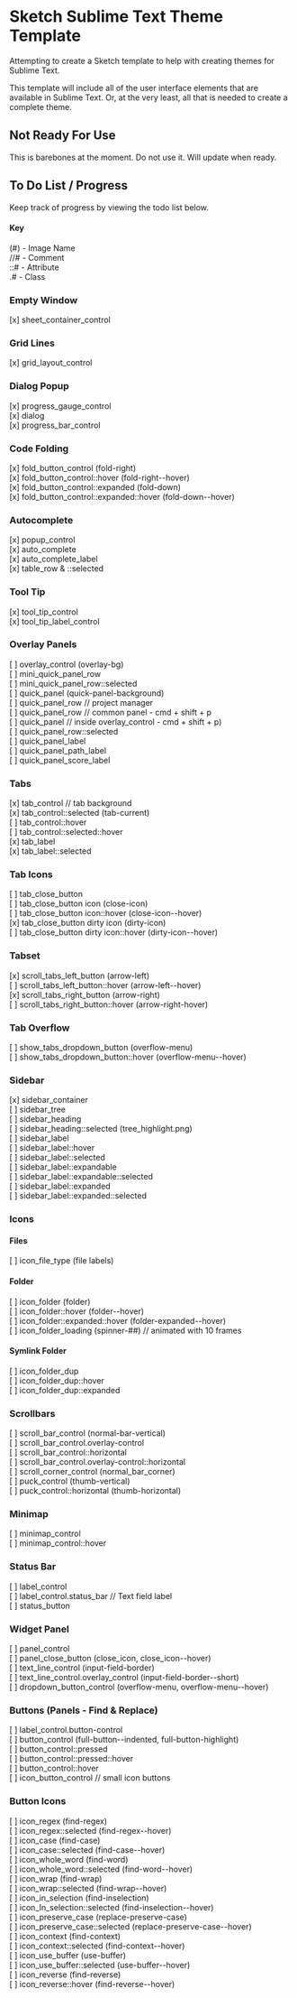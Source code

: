 # Sketch Sublime Text Theme Template

Attempting to create a Sketch template to help with creating themes for Sublime Text.

This template will include all of the user interface elements that are available in Sublime Text. Or, at the very least, all that is needed to create a complete theme.

## Not Ready For Use

This is barebones at the moment. Do not use it. Will update when ready.

## To Do List / Progress

Keep track of progress by viewing the todo list below.

#### Key

(#) - Image Name  
//# - Comment  
::# - Attribute  
.# - Class  

### Empty Window

[x] sheet_container_control  

### Grid Lines

[x] grid_layout_control  

### Dialog Popup

[x] progress_gauge_control  
[x] dialog  
[x] progress_bar_control  

### Code Folding

[x] fold_button_control  (fold-right)  
[x] fold_button_control::hover  (fold-right--hover)  
[x] fold_button_control::expanded  (fold-down)  
[x] fold_button_control::expanded::hover  (fold-down--hover)  

### Autocomplete

[x] popup_control  
[x] auto_complete  
[x] auto_complete_label  
[x] table_row & ::selected  

### Tool Tip

[x] tool_tip_control  
[x] tool_tip_label_control  

### Overlay Panels

[ ] overlay_control  (overlay-bg)  
[ ] mini_quick_panel_row  
[ ] mini_quick_panel_row::selected  
[ ] quick_panel  (quick-panel-background)  
[ ] quick_panel_row  // project manager  
[ ] quick_panel_row  // common panel - cmd + shift + p  
[ ] quick_panel  // inside overlay_control - cmd + shift + p)  
[ ] quick_panel_row::selected  
[ ] quick_panel_label  
[ ] quick_panel_path_label  
[ ] quick_panel_score_label  

### Tabs

[x] tab_control  // tab background  
[x] tab_control::selected  (tab-current)  
[ ] tab_control::hover  
[ ] tab_control::selected::hover  
[x] tab_label  
[x] tab_label::selected  

### Tab Icons

[ ] tab_close_button  
[ ] tab_close_button icon  (close-icon)  
[ ] tab_close_button icon::hover  (close-icon--hover)  
[x] tab_close_button dirty icon  (dirty-icon)  
[ ] tab_close_button dirty icon::hover  (dirty-icon--hover)  

### Tabset

[x] scroll_tabs_left_button  (arrow-left)  
[ ] scroll_tabs_left_button::hover  (arrow-left--hover)  
[x] scroll_tabs_right_button  (arrow-right)  
[ ] scroll_tabs_right_button::hover  (arrow-right-hover)  

### Tab Overflow

[ ] show_tabs_dropdown_button  (overflow-menu)  
[ ] show_tabs_dropdown_button::hover  (overflow-menu--hover)  

### Sidebar

[x] sidebar_container  
[ ] sidebar_tree  
[ ] sidebar_heading  
[ ] sidebar_heading::selected (tree_highlight.png)  
[ ] sidebar_label  
[ ] sidebar_label::hover  
[ ] sidebar_label::selected  
[ ] sidebar_label::expandable  
[ ] sidebar_label::expandable::selected  
[ ] sidebar_label::expanded  
[ ] sidebar_label::expanded::selected  

### Icons

#### Files

[ ] icon_file_type (file labels)  

#### Folder

[ ] icon_folder  (folder)  
[ ] icon_folder::hover  (folder--hover)  
[ ] icon_folder::expanded::hover  (folder-expanded--hover)  
[ ] icon_folder_loading  (spinner-##)  // animated with 10 frames  

#### Symlink Folder

[ ] icon_folder_dup  
[ ] icon_folder_dup::hover  
[ ] icon_folder_dup::expanded  

### Scrollbars

[ ] scroll_bar_control  (normal-bar-vertical)  
[ ] scroll_bar_control.overlay-control  
[ ] scroll_bar_control::horizontal  
[ ] scroll_bar_control.overlay-control::horizontal  
[ ] scroll_corner_control  (normal_bar_corner)  
[ ] puck_control  (thumb-vertical)  
[ ] puck_control::horizontal  (thumb-horizontal)  

### Minimap

[ ] minimap_control  
[ ] minimap_control::hover  

### Status Bar

[ ] label_control  
[ ] label_control.status_bar  // Text field label  
[ ] status_button  

### Widget Panel

[ ] panel_control  
[ ] panel_close_button  (close_icon, close_icon--hover)  
[ ] text_line_control  (input-field-border)  
[ ] text_line_control.overlay_control  (input-field-border--short)  
[ ] dropdown_button_control  (overflow-menu, overflow-menu--hover)  

### Buttons (Panels - Find & Replace)

[ ] label_control.button-control  
[ ] button_control  (full-button--indented, full-button-highlight)  
[ ] button_control::pressed  
[ ] button_control::pressed::hover  
[ ] button_control::hover  
[ ] icon_button_control  // small icon buttons  

### Button Icons

[ ] icon_regex  (find-regex)  
[ ] icon_regex::selected  (find-regex--hover)  
[ ] icon_case  (find-case)  
[ ] icon_case::selected  (find-case--hover)  
[ ] icon_whole_word  (find-word)  
[ ] icon_whole_word::selected  (find-word--hover)  
[ ] icon_wrap  (find-wrap)  
[ ] icon_wrap::selected  (find-wrap--hover)  
[ ] icon_in_selection  (find-inselection)  
[ ] icon_In_selection::selected  (find-inselection--hover)  
[ ] icon_preserve_case  (replace-preserve-case)  
[ ] icon_preserve_case::selected  (replace-preserve-case--hover)  
[ ] icon_context  (find-context)  
[ ] icon_context::selected  (find-context--hover)  
[ ] icon_use_buffer  (use-buffer)  
[ ] icon_use_buffer::selected  (use-buffer--hover)  
[ ] icon_reverse  (find-reverse)  
[ ] icon_reverse::hover  (find-reverse--hover)  
